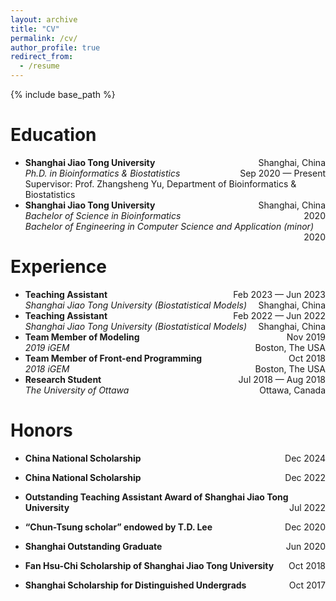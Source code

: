 ```yaml
---
layout: archive
title: "CV"
permalink: /cv/
author_profile: true
redirect_from:
  - /resume
---
```


{% include base_path %}

Education
======
* **Shanghai Jiao Tong University** <span style="float:right;"> Shanghai, China </span><br/>
  _Ph.D. in Bioinformatics & Biostatistics_  <span style="float:right;">  Sep 2020 &mdash; Present </span><br/>
  Supervisor: Prof. Zhangsheng Yu, Department of Bioinformatics & Biostatistics
* **Shanghai Jiao Tong University** <span style="float:right;"> Shanghai, China </span><br/>
  _Bachelor of Science in Bioinformatics_ <span style="float:right;">  2020 </span><br/>
  _Bachelor of Engineering in Computer Science and Application (minor)_ <span style="float:right;">  2020 </span><br/>


Experience
======
* **Teaching Assistant** <span style="float:right;"> Feb 2023 &mdash; Jun 2023 </span><br/>
 _Shanghai Jiao Tong University (Biostatistical Models)_ <span style="float:right;"> Shanghai, China </span><br/>
* **Teaching Assistant** <span style="float:right;"> Feb 2022 &mdash; Jun 2022 </span><br/>
 _Shanghai Jiao Tong University (Biostatistical Models)_ <span style="float:right;"> Shanghai, China </span><br/>
* **Team Member of Modeling** <span style="float:right;"> Nov 2019 </span><br/>
_2019 iGEM_ <span style="float:right;"> Boston, The USA </span><br/>
* **Team Member of Front-end Programming** <span style="float:right;"> Oct 2018 </span><br/>
_2018 iGEM_ <span style="float:right;"> Boston, The USA </span><br/>
* **Research Student** <span style="float:right;"> Jul 2018 &mdash; Aug 2018 </span><br/>
  _The University of Ottawa_ <span style="float:right;"> Ottawa, Canada </span><br/>

Honors
======
* **China National Scholarship** <span style="float:right;"> Dec 2024 </span><br/>

* **China National Scholarship** <span style="float:right;"> Dec 2022 </span><br/>

* **Outstanding Teaching Assistant Award of Shanghai Jiao Tong University** <span style="float:right;"> Jul 2022 </span><br/>

* **“Chun-Tsung scholar” endowed by T.D. Lee** <span style="float:right;"> Dec 2020 </span><br/>

* **Shanghai Outstanding Graduate** <span style="float:right;"> Jun 2020 </span><br/>

* **Fan Hsu-Chi Scholarship of Shanghai Jiao Tong University** <span style="float:right;"> Oct 2018 </span><br/>

* **Shanghai Scholarship for Distinguished Undergrads** <span style="float:right;"> Oct 2017 </span><br/>






<!-- <iframe src="/files/pdf/Ruitian_CV.pdf" width="100%" height="500" frameborder="no" border="0" marginwidth="0" marginheight="0"></iframe>

You can download a PDF copy of my CV [here](/files/pdf/Ruitian_CV.pdf). -->
